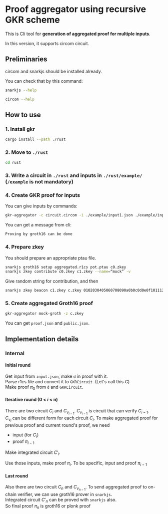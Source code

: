# Proof aggregator using recursive GKR scheme
This is Cli tool for **generation of aggregated proof for multiple inputs**.

In this version, it supports circom circuit.

## Preliminaries
circom and snarkjs should be installed already.

You can check that by this command:
```sh
snarkjs --help
```
```sh
circom --help
```
## How to use
### 1. Install gkr
```sh
cargo install --path ./rust
```
### 2. Move to `./rust`
```sh
cd rust
```
### 3. Write a circuit in `./rust` and inputs in `./rust/example/` (`/example` is not mandatory)

### 4. Create GKR proof for inputs
You can give inputs by commands:
```sh
gkr-aggregator -c circuit.circom -i ./example/input1.json ./example/input2.json ./example/input3.json
```

You can get a message from cli:
```sh
Proving by groth16 can be done
```

### 4. Prepare zkey
You should prepare an appropriate ptau file.
```sh
snarkjs groth16 setup aggregated.r1cs pot.ptau c0.zkey
snarkjs zkey contribute c0.zkey c1.zkey --name=“mock” -v
```
Give random string for contribution, and then
```sh
snarkjs zkey beacon c1.zkey c.zkey 0102030405060708090a0b0c0d0e0f101112131415161718191a1b1c1d1e1f 10 -n="Final Beacon phase2"
```

### 5. Create aggregated Groth16 proof
```sh
gkr-aggregator mock-groth -z c.zkey
```
You can get `proof.json` and `public.json`.

## Implementation details
### Internal
#### Initial round
Get input from `input.json`, make `d` in proof with it.  
Parse r1cs file and convert it to `GKRCircuit`. (Let's call this $C$)  
Make proof $\pi_0$ from `d` and `GKRCircuit`.
#### Iterative round (0 < $i$ < n)
There are two circuit $C_i$ and $C_{v_{i - 1}}$. $C_{v_{i - 1}}$ is circuit that can verify $C_{i - 1}$.  
$C_{v_i}$ can be different form for each circuit $C_i$. 
To make aggregated proof for previous proof and current round's proof, we need
- input (for $C_i$)
- proof $\pi_{i - 1}$

Make integrated circuit $C'_i$.

Use those inputs, make proof $\pi_i$.
To be specific, input and proof $\pi_{i - 1}$
#### Last round
Also there are two circuit $C_n$ and $C_{v_{n - 1}}$. To send aggregated proof to on-chain verifier, we can use groth16 prover in `snarkjs`.  
Integrated circuit $C'_{n}$ can be proved with `snarkjs` also.  
So final proof $\pi_n$ is groth16 or plonk proof

